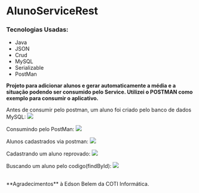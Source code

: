 # AlunoServiceRest
### Tecnologias Usadas:
- Java
- JSON
- Crud
- MySQL
- Serializable
- PostMan

**Projeto para adicionar alunos e gerar automaticamente a média e a situação podendo ser consumido pelo Service. Utilizei o POSTMAN como exemplo para consumir o aplicativo.**

Antes de consumir pelo postman, um aluno foi criado pelo banco de dados MySQL:
<img src="https://i.imgur.com/yndobbA.jpg">

Consumindo pelo PostMan:
<img src="https://i.imgur.com/Cf5x3lo.jpg">

Alunos cadastrados via postman:
<img src="https://i.imgur.com/rwumIqI.jpg">

Cadastrando um aluno reprovado:
<img src="https://i.imgur.com/eeWyv3w.jpg">

Buscando um aluno pelo codigo(findById):
<img src="https://i.imgur.com/SzBju2T.jpg">

<br/>
**Agradecimentos** à Edson Belem da COTI Informática. 
